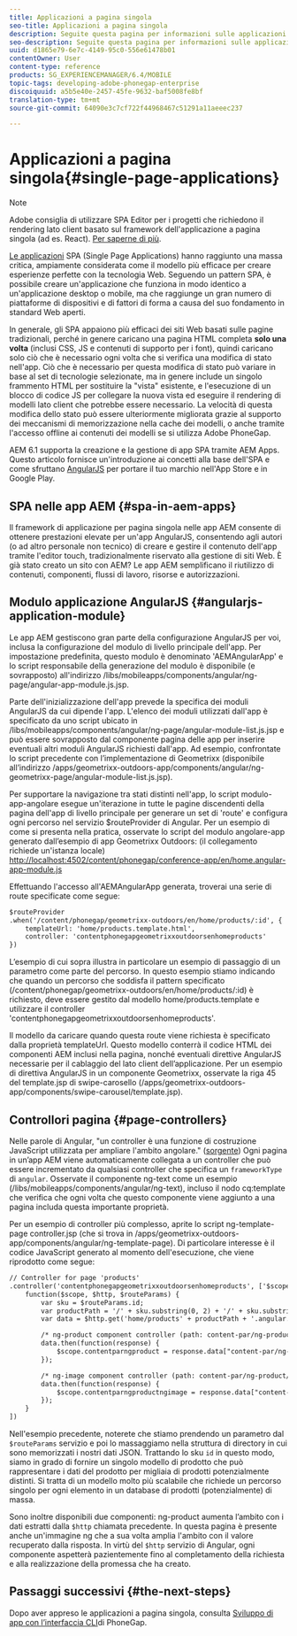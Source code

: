 ```yaml
---
title: Applicazioni a pagina singola
seo-title: Applicazioni a pagina singola
description: Seguite questa pagina per informazioni sulle applicazioni a pagina singola, ovvero potete creare un'applicazione che esegue in modo identico a un'applicazione desktop o mobile.
seo-description: Seguite questa pagina per informazioni sulle applicazioni a pagina singola, ovvero potete creare un'applicazione che esegue in modo identico a un'applicazione desktop o mobile.
uuid: d1865e79-6e7c-4149-95c0-556e61478b01
contentOwner: User
content-type: reference
products: SG_EXPERIENCEMANAGER/6.4/MOBILE
topic-tags: developing-adobe-phonegap-enterprise
discoiquuid: a5b5e40e-2457-45fe-9632-baf5008fe8bf
translation-type: tm+mt
source-git-commit: 64090e3c7cf722f44968467c51291a11aeeec237

---
```



# Applicazioni a pagina singola{#single-page-applications}

>[!NOTE]
>
>Adobe consiglia di utilizzare SPA Editor per i progetti che richiedono il rendering lato client basato sul framework dell&#39;applicazione a pagina singola (ad es. React). [Per saperne di più](/help/sites-developing/spa-overview.md).

[Le applicazioni](https://en.wikipedia.org/wiki/Single-page_application) SPA (Single Page Applications) hanno raggiunto una massa critica, ampiamente considerata come il modello più efficace per creare esperienze perfette con la tecnologia Web. Seguendo un pattern SPA, è possibile creare un&#39;applicazione che funziona in modo identico a un&#39;applicazione desktop o mobile, ma che raggiunge un gran numero di piattaforme di dispositivi e di fattori di forma a causa del suo fondamento in standard Web aperti.

In generale, gli SPA appaiono più efficaci dei siti Web basati sulle pagine tradizionali, perché in genere caricano una pagina HTML completa **solo una volta** (inclusi CSS, JS e contenuti di supporto per i font), quindi caricano solo ciò che è necessario ogni volta che si verifica una modifica di stato nell&#39;app. Ciò che è necessario per questa modifica di stato può variare in base al set di tecnologie selezionate, ma in genere include un singolo frammento HTML per sostituire la &quot;vista&quot; esistente, e l&#39;esecuzione di un blocco di codice JS per collegare la nuova vista ed eseguire il rendering di modelli lato client che potrebbe essere necessario. La velocità di questa modifica dello stato può essere ulteriormente migliorata grazie al supporto dei meccanismi di memorizzazione nella cache dei modelli, o anche tramite l&#39;accesso offline ai contenuti dei modelli se si utilizza Adobe PhoneGap.

AEM 6.1 supporta la creazione e la gestione di app SPA tramite AEM Apps. Questo articolo fornisce un&#39;introduzione ai concetti alla base dell&#39;SPA e come sfruttano [AngularJS](https://angularjs.org/) per portare il tuo marchio nell&#39;App Store e in Google Play.

## SPA nelle app AEM {#spa-in-aem-apps}

Il framework di applicazione per pagina singola nelle app AEM consente di ottenere prestazioni elevate per un&#39;app AngularJS, consentendo agli autori (o ad altro personale non tecnico) di creare e gestire il contenuto dell&#39;app tramite l&#39;editor touch, tradizionalmente riservato alla gestione di siti Web. È già stato creato un sito con AEM? Le app AEM semplificano il riutilizzo di contenuti, componenti, flussi di lavoro, risorse e autorizzazioni.

## Modulo applicazione AngularJS {#angularjs-application-module}

Le app AEM gestiscono gran parte della configurazione AngularJS per voi, inclusa la configurazione del modulo di livello principale dell&#39;app. Per impostazione predefinita, questo modulo è denominato &#39;AEMAngularApp&#39; e lo script responsabile della generazione del modulo è disponibile (e sovrapposto) all&#39;indirizzo /libs/mobileapps/components/angular/ng-page/angular-app-module.js.jsp.

Parte dell&#39;inizializzazione dell&#39;app prevede la specifica dei moduli AngularJS da cui dipende l&#39;app. L&#39;elenco dei moduli utilizzati dall&#39;app è specificato da uno script ubicato in /libs/mobileapps/components/angular/ng-page/angular-module-list.js.jsp e può essere sovrapposto dal componente pagina delle app per inserire eventuali altri moduli AngularJS richiesti dall&#39;app. Ad esempio, confrontate lo script precedente con l’implementazione di Geometrixx (disponibile all’indirizzo /apps/geometrixx-outdoors-app/components/angular/ng-geometrixx-page/angular-module-list.js.jsp).

Per supportare la navigazione tra stati distinti nell&#39;app, lo script modulo-app-angolare esegue un&#39;iterazione in tutte le pagine discendenti della pagina dell&#39;app di livello principale per generare un set di &#39;route&#39; e configura ogni percorso nel servizio $routeProvider di Angular. Per un esempio di come si presenta nella pratica, osservate lo script del modulo angolare-app generato dall’esempio di app Geometrixx Outdoors: (il collegamento richiede un&#39;istanza locale) [http://localhost:4502/content/phonegap/conference-app/en/home.angular-app-module.js](http://localhost:4502/content/phonegap/conference-app/en/home.angular-app-module.js)

Effettuando l&#39;accesso all&#39;AEMAngularApp generata, troverai una serie di route specificate come segue:

```xml
$routeProvider
.when('/content/phonegap/geometrixx-outdoors/en/home/products/:id', {
    templateUrl: 'home/products.template.html',
    controller: 'contentphonegapgeometrixxoutdoorsenhomeproducts'
})
```

L’esempio di cui sopra illustra in particolare un esempio di passaggio di un parametro come parte del percorso. In questo esempio stiamo indicando che quando un percorso che soddisfa il pattern specificato (/content/phonegap/geometrixx-outdoors/en/home/products/:id) è richiesto, deve essere gestito dal modello home/products.template e utilizzare il controller &#39;contentphonegapgeometrixxoutdoorsenhomeproducts&#39;.

Il modello da caricare quando questa route viene richiesta è specificato dalla proprietà templateUrl. Questo modello conterrà il codice HTML dei componenti AEM inclusi nella pagina, nonché eventuali direttive AngularJS necessarie per il cablaggio del lato client dell’applicazione. Per un esempio di direttiva AngularJS in un componente Geometrixx, osservate la riga 45 del template.jsp di swipe-carosello (/apps/geometrixx-outdoors-app/components/swipe-carousel/template.jsp).

## Controllori pagina {#page-controllers}

Nelle parole di Angular, &quot;un controller è una funzione di costruzione JavaScript utilizzata per ampliare l&#39;ambito angolare.&quot; ([sorgente](https://docs.angularjs.org/guide/controller)) Ogni pagina in un’app AEM viene automaticamente collegata a un controller che può essere incrementato da qualsiasi controller che specifica un `frameworkType` di `angular`. Osservate il componente ng-text come un esempio (/libs/mobileapps/components/angular/ng-text), incluso il nodo cq:template che verifica che ogni volta che questo componente viene aggiunto a una pagina includa questa importante proprietà.

Per un esempio di controller più complesso, aprite lo script ng-template-page controller.jsp (che si trova in /apps/geometrixx-outdoors-app/components/angular/ng-template-page). Di particolare interesse è il codice JavaScript generato al momento dell&#39;esecuzione, che viene riprodotto come segue:

```xml
// Controller for page 'products'
.controller('contentphonegapgeometrixxoutdoorsenhomeproducts', ['$scope', '$http', '$routeParams',
    function($scope, $http, $routeParams) {
        var sku = $routeParams.id;
        var productPath = '/' + sku.substring(0, 2) + '/' + sku.substring(0, 4) + '/' + sku;
        var data = $http.get('home/products' + productPath + '.angular.json' + cacheKiller);

        /* ng-product component controller (path: content-par/ng-product) */
        data.then(function(response) {
            $scope.contentparngproduct = response.data["content-par/ng-product"].items;
        });

        /* ng-image component controller (path: content-par/ng-product/ng-image) */
        data.then(function(response) {
            $scope.contentparngproductngimage = response.data["content-par/ng-product/ng-image"].items;
        });
    }
])
```

Nell&#39;esempio precedente, noterete che stiamo prendendo un parametro dal `$routeParams` servizio e poi lo massaggiamo nella struttura di directory in cui sono memorizzati i nostri dati JSON. Trattando lo sku `id` in questo modo, siamo in grado di fornire un singolo modello di prodotto che può rappresentare i dati del prodotto per migliaia di prodotti potenzialmente distinti. Si tratta di un modello molto più scalabile che richiede un percorso singolo per ogni elemento in un database di prodotti (potenzialmente) di massa.

Sono inoltre disponibili due componenti: ng-product aumenta l’ambito con i dati estratti dalla `$http` chiamata precedente. In questa pagina è presente anche un&#39;immagine ng che a sua volta amplia l&#39;ambito con il valore recuperato dalla risposta. In virtù del `$http` servizio di Angular, ogni componente aspetterà pazientemente fino al completamento della richiesta e alla realizzazione della promessa che ha creato.

## Passaggi successivi {#the-next-steps}

Dopo aver appreso le applicazioni a pagina singola, consulta [Sviluppo di app con l’interfaccia CLI](/help/mobile/phonegap-apps-pg-cli.md)di PhoneGap.
